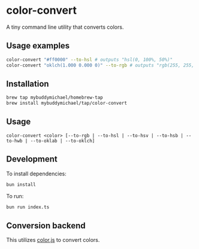 # color-convert

A tiny command line utility that converts colors.

## Usage examples

```bash
color-convert "#ff0000" --to-hsl # outputs "hsl(0, 100%, 50%)"
color-convert "oklch(1.000 0.000 0)" --to-rgb # outputs "rgb(255, 255, 255)"
```

## Installation

```bash
brew tap mybuddymichael/homebrew-tap
brew install mybuddymichael/tap/color-convert
```

## Usage

```
color-convert <color> [--to-rgb | --to-hsl | --to-hsv | --to-hsb | --to-hwb | --to-oklab | --to-oklch]
```

## Development

To install dependencies:

```bash
bun install
```

To run:

```bash
bun run index.ts
```

## Conversion backend

This utilizes [color.js](https://colorjs.io/) to convert colors.
